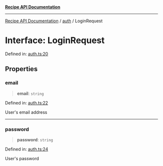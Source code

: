 [**Recipe API Documentation**](../../README.md)

***

[Recipe API Documentation](../../README.md) / [auth](../README.md) / LoginRequest

# Interface: LoginRequest

Defined in: [auth.ts:20](https://github.com/arniber21/hackNYU-backend/blob/a36628e39c1ef7700a4906f448b936b351e377d1/src/routes/auth.ts#L20)

## Properties

### email

> **email**: `string`

Defined in: [auth.ts:22](https://github.com/arniber21/hackNYU-backend/blob/a36628e39c1ef7700a4906f448b936b351e377d1/src/routes/auth.ts#L22)

User's email address

***

### password

> **password**: `string`

Defined in: [auth.ts:24](https://github.com/arniber21/hackNYU-backend/blob/a36628e39c1ef7700a4906f448b936b351e377d1/src/routes/auth.ts#L24)

User's password
